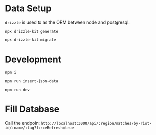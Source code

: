 # Data Setup

`drizzle` is used to as the ORM between node and postgresql.

`npx drizzle-kit generate`

`npx drizzle-kit migrate`

# Development

`npm i`

`npm run insert-json-data`

`npm run dev`

# Fill Database

Call the endpoint `http://localhost:3000/api/:region/matches/by-riot-id/:name/:tag?forceRefresh=true`